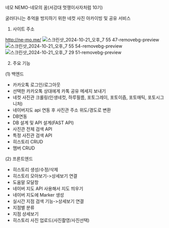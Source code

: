 네모 NEMO-네모의 꿈(서강대 멋쟁이사자처럼 10기)

굴러다니는 추억을 방지하기 위한 네컷 사진 아카이빙 및 공유 서비스 

1. 사이트 주소

http://ne-mo.me/
![스크린샷_2024-10-21_오후_7 55 47-removebg-preview](https://github.com/user-attachments/assets/b5d6c688-afe2-4d51-87d5-2d1f7ef88c70)
![스크린샷_2024-10-21_오후_7 55 54-removebg-preview](https://github.com/user-attachments/assets/bfd95468-68f6-473f-834e-502b77f87a9d)
![스크린샷_2024-10-21_오후_7 29 51-removebg-preview](https://github.com/user-attachments/assets/ee106d59-535c-43ed-94e9-1694ba38a057)


2. 주요 기능

(1) 백엔드
- 카카오톡 로그인/로그아웃
- 선택한 카카오톡 상대에게 카톡 공유 메세지 보내기
- 네컷 사진관 크롤링(인생네컷, 하루필름, 포토그레이, 포토이즘, 포토매틱, 포토시그니처)
- 네이버지도 api 연동 후 사진관 주소 위도/경도로 변환
- DB연동
- DB 설계 및 API 설계(FAST API)
- 사진관 전체 검색 API
- 특정 사진관 검색 API
- 히스토리 CRUD
- 멤버 CRUD

(2) 프론트엔드
- 히스토리 생성/수정/삭제
- 히스토리 모아보기->상세보기 연결
- 도움말 모달창
- 네이버 지도 API 사용해서 지도 띄우기
- 네이버 지도에 Marker 생성
- 실시간 지점 검색 기능->상세보기 연결
- 지점별 분류
- 지점 상세보기
- 히스토리 사진 업로드(사진촬영/사진선택)

